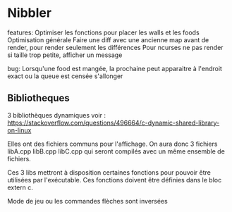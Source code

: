 # Nibbler

features:
Optimiser les fonctions pour placer les walls et les foods
Optimisation générale
Faire une diff avec une ancienne map avant de render, pour render seulement les différences
Pour ncurses ne pas render si taille trop petite, afficher un message

bug:
Lorsqu'une food est mangée, la prochaine peut apparaitre à l'endroit exact ou la queue est censée s'allonger

## Bibliotheques

3 bibliothèques dynamiques voir :
https://stackoverflow.com/questions/496664/c-dynamic-shared-library-on-linux

Elles ont des fichiers communs pour l'affichage.
On aura donc 3 fichiers libA.cpp libB.cpp libC.cpp qui seront compilés avec un même ensemble de fichiers.

Ces 3 libs mettront à disposition certaines fonctions pour pouvoir être utilisées par l'exécutable. Ces fonctions doivent être définies dans le bloc extern c.

Mode de jeu ou les commandes flèches sont inversées
